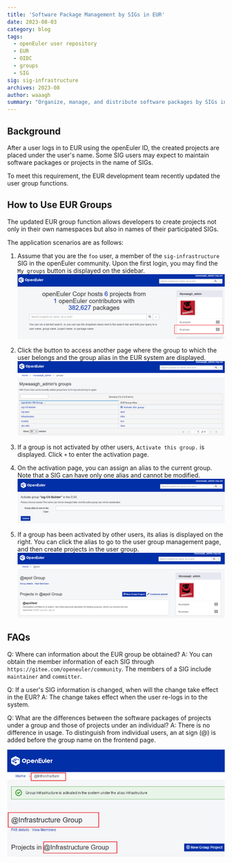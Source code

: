 ```yaml
---
title: 'Software Package Management by SIGs in EUR'
date: 2023-08-03
category: blog
tags:
  - openEuler user repository
  - EUR
  - OIDC
  - groups
  - SIG
sig: sig-infrastructure
archives: 2023-08
author: waaagh
summary: "Organize, manage, and distribute software packages by SIGs in EUR."
---
```


## Background
After a user logs in to EUR using the openEuler ID, the created projects are placed under the user's name. Some SIG users may expect to maintain software packages or projects in the name of SIGs.

To meet this requirement, the EUR development team recently updated the user group functions.

## How to Use EUR Groups
The updated EUR group function allows developers to create projects not only in their own namespaces but also in names of their participated SIGs.

The application scenarios are as follows:

1. Assume that you are the `foo` user, a member of the `sig-infrastructure` SIG in the openEuler community. Upon the first login, you may find the `My groups` button is displayed on the sidebar.
    ![](./mygroups.png)

1. Click the button to access another page where the group to which the user belongs and the group alias in the EUR system are displayed.
    ![](./grouplist.png)

1. If a group is not activated by other users, `Activate this group.` is displayed. Click `+` to enter the activation page.

1. On the activation page, you can assign an alias to the current group. Note that a SIG can have only one alias and cannot be modified.
    ![](./activategroup.png)

1. If a group has been activated by other users, its alias is displayed on the right. You can click the alias to go to the user group management page, and then create projects in the user group.
    ![](./grouppage.png)


## FAQs
Q: Where can information about the EUR group be obtained?
A: You can obtain the member information of each SIG through `https://gitee.com/openeuler/community`. The members of a SIG include `maintainer` and `committer`.

Q: If a user's SIG information is changed, when will the change take effect in the EUR?
A: The change takes effect when the user re-logs in to the system.

Q: What are the differences between the software packages of projects under a group and those of projects under an individual?
A: There is no difference in usage. To distinguish from individual users, an at sign (@) is added before the group name on the frontend page.

![](./groupname.png)
